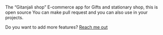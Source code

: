 

The “Gitanjali shop” E-commerce app for Gifts and stationary shop, this is open source You can make pull request and you can also use in your projects.
 

Do you want to add more features? [Reach me out](https://www.linkedin.com/in/amit-singh-023055193/)
